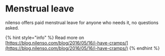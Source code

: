 # Menstrual leave

nilenso offers paid menstrual leave for anyone who needs it, no questions asked.

{% hint style="info" %}
Read more on [https://blog.nilenso.com/blog/2016/05/16/i-have-cramps/](https://blog.nilenso.com/blog/2016/05/16/i-have-cramps/)
{% endhint %}



